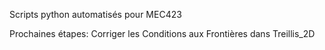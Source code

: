 Scripts python automatisés pour MEC423

Prochaines étapes:
  Corriger les Conditions aux Frontières dans Treillis_2D
